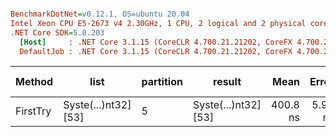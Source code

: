 ``` ini

BenchmarkDotNet=v0.12.1, OS=ubuntu 20.04
Intel Xeon CPU E5-2673 v4 2.30GHz, 1 CPU, 2 logical and 2 physical cores
.NET Core SDK=5.0.203
  [Host]     : .NET Core 3.1.15 (CoreCLR 4.700.21.21202, CoreFX 4.700.21.21402), X64 RyuJIT
  DefaultJob : .NET Core 3.1.15 (CoreCLR 4.700.21.21202, CoreFX 4.700.21.21402), X64 RyuJIT


```
|   Method |                 list | partition |               result |     Mean |   Error |  StdDev |  Gen 0 | Gen 1 | Gen 2 | Allocated |
|--------- |--------------------- |---------- |--------------------- |---------:|--------:|--------:|-------:|------:|------:|----------:|
| FirstTry | Syste(...)nt32] [53] |         5 | Syste(...)nt32] [53] | 400.8 ns | 5.92 ns | 5.54 ns | 0.0229 |     - |     - |     608 B |
